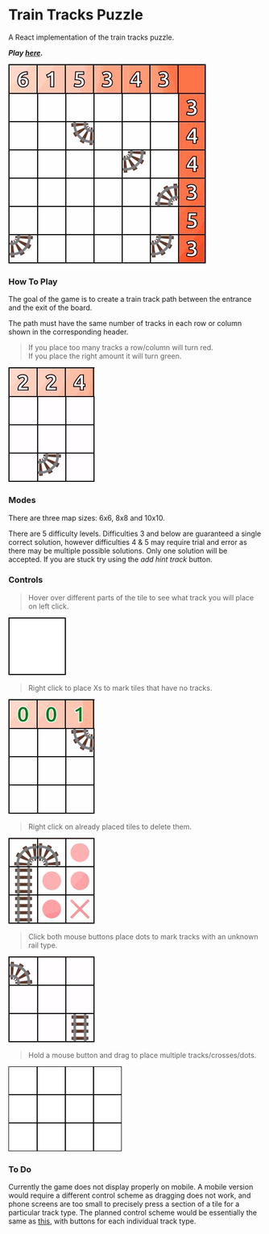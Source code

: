 <h1>Train Tracks Puzzle</h1>
<p>A React implementation of the train tracks puzzle.</p>
<p><b><em>Play <a href='https://morgan-sam.github.io/Train-Tracks-React/'>here</a>.</em></b></p>

![Alt text](/docs/win.gif)


<h3>How To Play</h3>
<p>The goal of the game is to create a train track path between the entrance and the exit of the board.</p>
<p>The path must have the same number of tracks in each row or column shown in the corresponding header.</p>
<p>
  <blockquote>If you place too many tracks a row/column will turn red.<br>
  If you place the right amount it will turn green.</blockquote>
</p>

![Alt text](/docs/colors.gif)

<h3>Modes</h3>
<p>There are three map sizes: 6x6, 8x8 and 10x10.</p>
<p>There are 5 difficulty levels. Difficulties 3 and below are guaranteed a single correct solution, however difficulties 4 & 5 may require trial and error as there may be multiple possible solutions. Only one solution will be accepted. If you are stuck try using the <i>add hint track</i> button.</p>

<h3>Controls</h3>

<p><blockquote>Hover over different parts of the tile to see what track you will place on left click.</blockquote></p>

![Alt text](/docs/hover.gif)

<p><blockquote>Right click to place Xs to mark tiles that have no tracks.</blockquote></p>

![Alt text](/docs/crosses.gif)

<p><blockquote>Right click on already placed tiles to delete them.</blockquote></p>

![Alt text](/docs/delete.gif)

<p><blockquote>Click both mouse buttons place dots to mark tracks with an unknown rail type.</blockquote></p>

![Alt text](/docs/dots.gif)

<p><blockquote>Hold a mouse button and drag to place multiple tracks/crosses/dots.</blockquote></p>

![Alt text](/docs/drag.gif)

<h3>To Do</h3>

<p>Currently the game does not display properly on mobile. A mobile version would require a different control scheme as dragging does not work, and phone screens are too small to precisely press a section of a tile for a particular track type. The planned control scheme would be essentially the same as <a href='https://puzzlemadness.co.uk/traintracks/medium'>this</a>, with buttons for each individual track type.</p>
